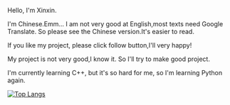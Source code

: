 Hello, I'm Xinxin.

I'm Chinese.Emm... I am not very good at English,most texts need Google Translate. So please see the Chinese version.It's easier to read.

If you like my project, please click follow button,I'll very happy!

My project is not very good,I know it. So I'll try to make good project.

I'm currently learning C++, but it's so hard for me, so I'm learning Python again.

[![Top Langs](https://github-readme-stats.vercel.app/api/top-langs/?username=xinxin2021&layout=compact)](https://github.com/xinxin2021/github-readme-stats)
